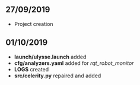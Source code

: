 27/09/2019
----------

* Project creation

01/10/2019
----------

* **launch/ulysse.launch** added
* **cfg/analyzers.yaml** added for _rqt_robot_monitor_
* **LOGS** created
* **src/celerity.py** repaired and added